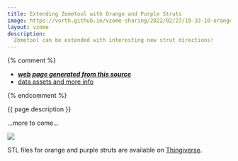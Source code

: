 ```yaml
---
title: Extending Zometool with Orange and Purple Struts
image: https://vorth.github.io/vzome-sharing/2022/02/27/19-33-10-orange-purple-snub-dodec/orange-purple-snub-dodec.png
layout: vzome
description:
  Zometool can be extended with interesting new strut directions!
---
```


{% comment %}
 - [***web page generated from this source***][post]
 - [data assets and more info][github]

[post]: <https://vorth.github.io/vzome-sharing/2022/02/27/orange-purple-snub-dodec-19-33-10.html>
[github]: <https://github.com/vorth/vzome-sharing/tree/main/2022/02/27/19-33-10-orange-purple-snub-dodec/>
{% endcomment %}

{{ page.description }}

...more to come...

<vzome-viewer style="width: 100%; height: 65vh;"
       src="https://vorth.github.io/vzome-sharing/2022/02/27/19-33-10-orange-purple-snub-dodec/orange-purple-snub-dodec.vZome" >
  <img src="https://vorth.github.io/vzome-sharing/2022/02/27/19-33-10-orange-purple-snub-dodec/orange-purple-snub-dodec.png" />
</vzome-viewer>

STL files for orange and purple struts are available on [Thingiverse](https://www.thingiverse.com/vzome/designs).

